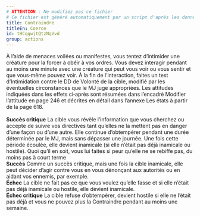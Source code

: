 ```yaml
---
# ATTENTION : Ne modifiez pas ce fichier
# Ce fichier est généré automatiquement par un script d'après les données du module Foundry VTT officiel et de sa traduction
title: Contraindre
titleEn: Coerce
id: tHCqgwjtQtzNqVvd
group: actions
---
```

<p><span>À l’aide de menaces voilées ou manifestes, vous tentez d’intimider une créature pour la forcer à obéir à vos ordres. Vous devez interagir pendant au moins une minute avec une créature qui peut vous voir ou vous sentir et que vous‑même pouvez voir. À la fin de l’interaction, faites un test d’Intimidation contre le DD de Volonté de la cible, modifié par les éventuelles circonstances que le MJ juge appropriées. Les attitudes indiquées dans les effets ci‑après sont résumées dans l’encadré Modifier l’attitude en page 246 et décrites en détail dans l’annexe Les états à partir de la page 618.<br><br><strong>Succès critique</strong>  La cible vous révèle l’information que vous cherchez ou accepte de suivre vos directives tant qu’elles ne la mettent pas en danger d’une façon ou d’une autre. Elle continue d’obtempérer pendant une durée déterminée par le MJ, mais sans dépasser une journée. Une fois cette période écoulée, elle devient inamicale (si elle n’était pas déjà inamicale ou hostile). Quoi qu’il en soit, vous lui faites si peur qu’elle ne se rebiffe pas, du moins pas à court terme<br><strong>Succès</strong> Comme un succès critique, mais une fois la cible inamicale, elle peut décider d’agir contre vous en vous dénonçant aux autorités ou en aidant vos ennemis, par exemple.<br><strong>Échec</strong> La cible ne fait pas ce que vous voulez qu’elle fasse et si elle n’était pas déjà inamicale ou hostile, elle devient inamicale.<br><strong>Échec critique</strong> La cible refuse d’obtempérer, devient hostile si elle ne l’était pas déjà et vous ne pouvez plus la Contraindre pendant au moins une semaine.&nbsp;</span></p>
